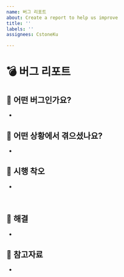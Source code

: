```yaml
---
name: 버그 리포트
about: Create a report to help us improve
title: ''
labels: ''
assignees: CstoneKu

---
```


# 💣 버그 리포트

##  🚨 어떤 버그인가요?
- 

## 🚓 어떤 상황에서 겪으셨나요?
- 
## 🏃 시행 착오
- 
<br>

## 🎠 해결
- 

## 📑 참고자료
-
